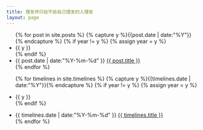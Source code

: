 ```yaml
---
title: 理发师只给不给自己理发的人理发
layout: page
---
```


<ul class="listing">
{% for post in site.posts %}
  {% capture y %}{{post.date | date:"%Y"}}{% endcapture %}
  {% if year != y %}
    {% assign year = y %}
    <li class="listing-seperator">{{ y }}</li>
  {% endif %}
  <li class="listing-item">
    <time datetime="{{ post.date | date:"%Y-%m-%d" }}">{{ post.date | date:"%Y-%m-%d" }}</time>
    <a href="{{ site.url }}{{ post.url }}" title="{{ post.title }}">{{ post.title }}</a>
  </li>
{% endfor %}

{% for timelines in site.timelines %}
  {% capture y %}{{timelines.date | date:"%Y"}}{% endcapture %}
  {% if year != y %}
    {% assign year = y %}
    <li class="listing-seperator">{{ y }}</li>
  {% endif %}
  <li class="listing-item">
    <time datetime="{{ timelines.date | date:"%Y-%m-%d" }}">{{ timelines.date | date:"%Y-%m-%d" }}</time>
    <a href="{{ site.url }}{{ timelines.url }}" title="{{ timelines.title }}">{{ timelines.title }}</a>
  </li>
{% endfor %}
</ul>
